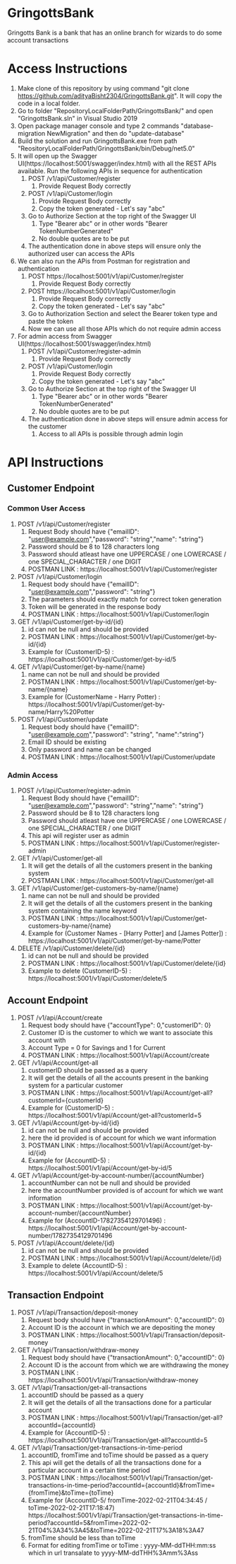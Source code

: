 # GringottsBank
Gringotts Bank is a bank that has an online branch for wizards to do some account transactions

# Access Instructions
1. Make clone of this repository by using command "git clone https://github.com/adityaBisht2304/GringottsBank.git". It will copy the code in a local folder.
2. Go to folder "RepositoryLocalFolderPath/GringottsBank/" and open "GringottsBank.sln" in Visual Studio 2019
3. Open package manager console and type 2 commands "database-migration NewMigration" and then do "update-database"
4. Build the solution and run GringottsBank.exe from path "ReositoryLocalFolderPath/GringottsBank/bin/Debug/net5.0"
5. It will open up the Swagger UI(https://localhost:5001/swagger/index.html) with all the REST APIs available. Run the following APIs in sequence for authentication
   1. POST /v1/api/Customer/register 
      1. Provide Request Body correctly
   2. POST /v1/api/Customer/login 
      1. Provide Request Body correctly
      2. Copy the token generated - Let's say "abc"
   3. Go to Authorize Section at the top right of the Swagger UI
      1. Type "Bearer abc" or in other words "Bearer TokenNumberGenerated"
      2. No double quotes are to be put
   4. The authentication done in above steps will ensure only the authorized user can access the APIs
6. We can also run the APis from Postman for registration and authentication
   1. POST https://localhost:5001/v1/api/Customer/register 
      1. Provide Request Body correctly
   2. POST https://localhost:5001/v1/api/Customer/login
      1. Provide Request Body correctly
      2. Copy the token generated - Let's say "abc"
   3. Go to Authorization Section and select the Bearer token type and paste the token
   4. Now we can use all those APIs which do not require admin access
7. For admin access from Swagger UI(https://localhost:5001/swagger/index.html)
   1. POST /v1/api/Customer/register-admin
      1. Provide Request Body correctly
   2. POST /v1/api/Customer/login 
      1. Provide Request Body correctly
      2. Copy the token generated - Let's say "abc"
   3. Go to Authorize Section at the top right of the Swagger UI
      1. Type "Bearer abc" or in other words "Bearer TokenNumberGenerated"
      2. No double quotes are to be put
   4. The authentication done in above steps will ensure admin access for the customer
      1. Access to all APIs is possible through admin login

# API Instructions
## Customer Endpoint
### Common User Access
1. POST /v1/api/Customer/register
   1. Request Body should have {"emailID": "user@example.com","password": "string","name": "string"}
   2. Password should be 8 to 128 characters long
   3. Password should atleast have one UPPERCASE / one LOWERCASE / one SPECIAL_CHARACTER / one DIGIT
   4. POSTMAN LINK : https://localhost:5001/v1/api/Customer/register
2. POST /v1/api/Customer/login
   1. Request body should have {"emailID": "user@example.com","password": "string"}
   2. The parameters should exactly match for correct token generation
   3. Token will be generated in the response body
   4. POSTMAN LINK : https://localhost:5001/v1/api/Customer/login
3. GET /v1/api/Customer/get-by-id/{id}
   1. id can not be null and should be provided
   2. POSTMAN LINK : https://localhost:5001/v1/api/Customer/get-by-id/{id}
   3. Example for (CustomerID-5) : https://localhost:5001/v1/api/Customer/get-by-id/5
4. GET /v1/api/Customer/get-by-name/{name}
   1. name can not be null and should be provided
   2. POSTMAN LINK : https://localhost:5001/v1/api/Customer/get-by-name/{name}
   3. Example for (CustomerName - Harry Potter) : https://localhost:5001/v1/api/Customer/get-by-name/Harry%20Potter
6. POST /v1/api/Customer/update
   1. Request body should have {"emailID": "user@example.com","password": "string", "name":"string"}
   2. Email ID should be existing
   3. Only password and name can be changed
   5. POSTMAN LINK : https://localhost:5001/v1/api/Customer/update

### Admin Access
1. POST /v1/api/Customer/register-admin
   1. Request Body should have {"emailID": "user@example.com","password": "string","name": "string"}
   2. Password should be 8 to 128 characters long
   3. Password should atleast have one UPPERCASE / one LOWERCASE / one SPECIAL_CHARACTER / one DIGIT
   4. This api will register user as admin
   5. POSTMAN LINK : https://localhost:5001/v1/api/Customer/register-admin
2. GET /v1/api/Customer/get-all
   1. It will get the details of all the customers present in the banking system
   2. POSTMAN LINK : https://localhost:5001/v1/api/Customer/get-all
4. GET /v1/api/Customer/get-customers-by-name/{name}
   1. name can not be null and should be provided
   2. It will get the details of all the customers present in the banking system containing the name keyword
   3. POSTMAN LINK : https://localhost:5001/v1/api/Customer/get-customers-by-name/{name}
   4. Example for (Customer Names - [Harry Potter] and [James Potter]) : https://localhost:5001/v1/api/Customer/get-by-name/Potter
5. DELETE /v1/api/Customer/delete/{id}
   1. id can not be null and should be provided
   2. POSTMAN LINK : https://localhost:5001/v1/api/Customer/delete/{id}
   3. Example to delete (CustomerID-5) : https://localhost:5001/v1/api/Customer/delete/5

## Account Endpoint
1. POST /v1/api/Account/create
   1. Request body should have {"accountType": 0,"customerID": 0}
   2. Customer ID is the customer to which we want to associate this account with
   3. Account Type = 0 for Savings and 1 for Current
   4. POSTMAN LINK : https://localhost:5001/v1/api/Account/create
2. GET /v1/api/Account/get-all
   1. customerID should be passed as a query
   2. It will get the details of all the accounts present in the banking system for a particular customer
   3. POSTMAN LINK : https://localhost:5001/v1/api/Account/get-all?customerId={customerId}
   4. Example for (CustomerID-5) :  https://localhost:5001/v1/api/Account/get-all?customerId=5
3. GET /v1/api/Account/get-by-id/{id}
   1. id can not be null and should be provided
   2. here the id provided is of account for which we want information
   3. POSTMAN LINK : https://localhost:5001/v1/api/Account/get-by-id/{id}
   4. Example for (AccountID-5) : https://localhost:5001/v1/api/Account/get-by-id/5
4. GET /v1/api/Account/get-by-account-number/{accountNumber}
   1. accountNumber can not be null and should be provided
   2. here the accountNumber provided is of account for which we want information
   3. POSTMAN LINK : https://localhost:5001/v1/api/Account/get-by-account-number/{accountNumber}
   4. Example for (AccountID-17827354129701496) : https://localhost:5001/v1/api/Account/get-by-account-number/17827354129701496
5. POST /v1/api/Account/delete/{id}
   1. id can not be null and should be provided
   2. POSTMAN LINK : https://localhost:5001/v1/api/Account/delete/{id}
   3. Example to delete (AccountID-5) : https://localhost:5001/v1/api/Account/delete/5

## Transaction Endpoint
1. POST /v1/api/Transaction/deposit-money
   1. Request body should have {"transactionAmount": 0,"accountID": 0}
   2. Account ID is the account in which we are depositing the money
   3. POSTMAN LINK : https://localhost:5001/v1/api/Transaction/deposit-money
2. GET /v1/api/Transaction/withdraw-money
   1. Request body should have {"transactionAmount": 0,"accountID": 0}
   2. Account ID is the account from which we are withdrawing the money
   3. POSTMAN LINK : https://localhost:5001/v1/api/Transaction/withdraw-money
3. GET /v1/api/Transaction/get-all-transactions
   1. accountID should be passed as a query
   2. It will get the details of all the transactions done for a particular account
   3. POSTMAN LINK : https://localhost:5001/v1/api/Transaction/get-all?accountId={accountId}
   4. Example for (AccountID-5) :  https://localhost:5001/v1/api/Transaction/get-all?accountId=5
4. GET /v1/api/Transaction/get-transactions-in-time-period
   1. accountID, fromTime and toTime should be passed as a query
   2. This api will get the details of all the transactions done for a particular account in a certain time period
   3. POSTMAN LINK : https://localhost:5001/v1/api/Transaction/get-transactions-in-time-period?accountId={accountId}&fromTime={fromTime}&toTime={toTime}
   4. Example for (AccountID-5/ fromTime-2022-02-21T04:34:45 / toTime-2022-02-21T17:18:47) 
      https://localhost:5001/v1/api/Transaction/get-transactions-in-time-period?accountId=5&fromTime=2022-02-21T04%3A34%3A45&toTime=2022-02-21T17%3A18%3A47
   5. fromTime should be less than toTime
   6. Format for editing fromTime or toTime : yyyy-MM-ddTHH:mm:ss which in url transalate to yyyy-MM-ddTHH%3Amm%3Ass
